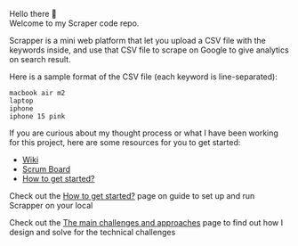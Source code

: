 Hello there 👋 <br/>
Welcome to my Scraper code repo. <br/>

Scrapper is a mini web platform that let you upload a CSV file with the keywords inside, and use that CSV file to scrape on Google to give analytics on search result.

Here is a sample format of the CSV file (each keyword is line-separated):

```csv
macbook air m2
laptop
iphone
iphone 15 pink
```

If you are curious about my thought process or what I have been working for this project, here are some resources for you to get started:

- [Wiki](https://github.com/nhantran3395/scrapper/wiki)
- [Scrum Board](https://github.com/users/nhantran3395/projects/2)
- [How to get started?](https://github.com/nhantran3395/scrapper/wiki/%5BGuide%5D-How-to-get-started%3F)

Check out the [How to get started?](https://github.com/nhantran3395/scrapper/wiki/%5BGuide%5D-How-to-get-started%3F) page on guide to set up and run Scrapper on your local

Check out the [The main challenges and approaches](https://github.com/nhantran3395/scrapper/wiki/%5BDesign%5D-The-main-challenges-and-approaches) page to find out how I design and solve for the technical challenges
